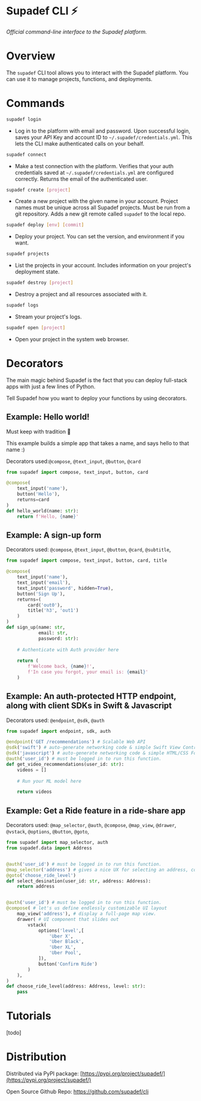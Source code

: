 # Supadef CLI ⚡️
_Official command-line interface to the Supadef platform._

# Overview
The ```supadef``` CLI tool allows you to interact with the Supadef platform.
You can use it to manage projects, functions, and deployments. 

[//]: # (You can use it to create, deploy, list, and destroy projects.)

# Commands

```bash
supadef login
```
* Log in to the platform with email and password. 
Upon successful login, saves your API Key and account ID to ```~/.supadef/credentials.yml```.
This lets the CLI make authenticated calls on your behalf.
```bash
supadef connect
```
* Make a test connection with the platform. Verifies that your auth credentials saved at ```~/.supadef/credentials.yml``` are configured correctly. Returns the email of the authenticated user.
```bash
supadef create [project]
```
* Create a new project with the given name in your account.
Project names must be unique across all Supadef projects.
Must be run from a git repository. 
Adds a new git remote called ```supadef``` to the local repo.
```bash
supadef deploy [env] [commit]
```
* Deploy your project.
You can set the version, and environment if you want.

```bash
supadef projects
```
* List the projects in your account. Includes information on your project's deployment state.
```bash
supadef destroy [project]
```
* Destroy a project and all resources associated with it.
```bash
supadef logs
```
* Stream your project's logs.
```bash
supadef open [project]
```
* Open your project in the system web browser.

# Decorators
The main magic behind Supadef is the fact that you can deploy
full-stack apps with just a few lines of Python.

Tell Supadef how you want to deploy your functions by using decorators.

[//]: # (Deploy apps, endpoints, workers, web-forms)

## Example: Hello world!
Must keep with tradition 🤪

This example builds a simple app that takes a name, and says hello to that name :)

Decorators used:```@compose```, ```@text_input```, ```@button```, ```@card```

```python
from supadef import compose, text_input, button, card

@compose(
    text_input('name'),
    button('Hello'),
    returns=card
)
def hello_world(name: str):
    return f'Hello, {name}'
```


## Example: A sign-up form

Decorators used:
```@compose```,
```@text_input```, 
```@button```, 
```@card```, 
```@subtitle```, 

```python
from supadef import compose, text_input, button, card, title

@compose(
    text_input('name'),
    text_input('email'),
    text_input('password', hidden=True),
    button('Sign Up'),
    returns=(
        card('out0'),
        title('h3', 'out1')
    )
)
def sign_up(name: str,
            email: str, 
            password: str):
    
    # Authenticate with Auth provider here
    
    return (
        f'Welcome back, {name}!',
        f'In case you forgot, your email is: {email}'
    )
```

## Example: An auth-protected HTTP endpoint, along with client SDKs in Swift & Javascript
Decorators used: ```@endpoint```, ```@sdk```, ```@auth```
```python
from supadef import endpoint, sdk, auth

@endpoint('GET /recommendations') # Scalable Web API
@sdk('swift') # auto-generate networking code & simple Swift View Controllers
@sdk('javascript') # auto-generate networking code & simple HTML/CSS Forms
@auth('user_id') # must be logged in to run this function.
def get_video_recommendations(user_id: str):
    videos = []
    
    # Run your ML model here

    return videos
```

## Example: Get a Ride feature in a ride-share app
Decorators used: ```@map_selector```, 
```@auth```, 
```@compose```,
```@map_view```, 
```@drawer```,
```@vstack```,
```@options```,
```@button```,
```@goto```,
```python
from supadef import map_selector, auth
from supadef.data import Address


@auth('user_id') # must be logged in to run this function.
@map_selector('address') # gives a nice UX for selecting an address, complete with a Map View
@goto('choose_ride_level')
def select_desination(user_id: str, address: Address):
    return address


@auth('user_id') # must be logged in to run this function.
@compose( # let's us define endlessly customizable UI layout
    map_view('address'), # display a full-page map view.
    drawer( # UI component that slides out
        vstack(
            options('level',[
                'Uber X',
                'Uber Black',
                'Uber XL',
                'Uber Pool',
            ]),
            button('Confirm Ride')      
        )
    ),
)
def choose_ride_level(address: Address, level: str):
    pass
```



# Tutorials
[todo]

# Distribution

Distributed via PyPI package: [https://pypi.org/project/supadef/](https://pypi.org/project/supadef/)

Open Source Github Repo: https://github.com/supadef/cli

